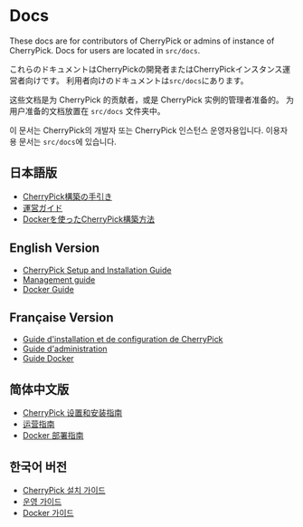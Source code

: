 # Docs
These docs are for contributors of CherryPick or admins of instance of CherryPick.
Docs for users are located in `src/docs`.

これらのドキュメントはCherryPickの開発者またはCherryPickインスタンス運営者向けです。
利用者向けのドキュメントは`src/docs`にあります。

这些文档是为 CherryPick 的贡献者，或是 CherryPick 实例的管理者准备的。
为用户准备的文档放置在 `src/docs` 文件夹中。

이 문서는 CherryPick의 개발자 또는 CherryPick 인스턴스 운영자용입니다.
이용자용 문서는 `src/docs`에 있습니다.

## 日本語版

- [CherryPick構築の手引き](./setup.ja.md)
- [運営ガイド](./manage.ja.md)
- [Dockerを使ったCherryPick構築方法](./docker.ja.md)

## English Version

- [CherryPick Setup and Installation Guide](./setup.en.md)
- [Management guide](./manage.en.md)
- [Docker Guide](./docker.en.md)

## Française Version

- [Guide d'installation et de configuration de CherryPick](./setup.fr.md)
- [Guide d'administration](./manage.fr.md)
- [Guide Docker](./docker.fr.md)

## 简体中文版

- [CherryPick 设置和安装指南](./setup.zh.md)
- [运营指南](./manage.zh.md)
- [Docker 部署指南](./docker.zh.md)

## 한국어 버전

- [CherryPick 설치 가이드](./setup.ko.md)
- [운영 가이드](./manage.ko.md)
- [Docker 가이드](./docker.ko.md)
